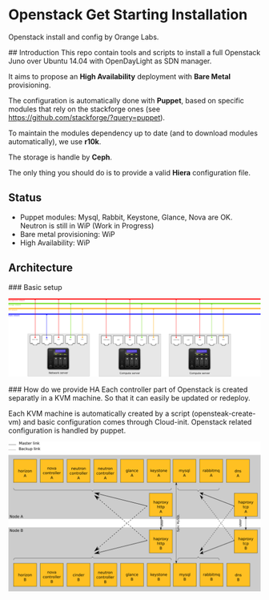 # Openstack Get Starting Installation

Openstack install and config by Orange Labs.

## Introduction
This repo contain tools and scripts to install a full Openstack Juno over Ubuntu 14.04 with OpenDayLight as SDN manager.

It aims to propose an **High Availability** deployment with **Bare Metal** provisioning.

The configuration is automatically done with **Puppet**, based on specific modules that rely on the stackforge ones (see https://github.com/stackforge/?query=puppet). 

To maintain the modules dependency up to date (and to download modules automatically), we use **r10k**.

The storage is handle by **Ceph**.

The only thing you should do is to provide a valid **Hiera** configuration file.


## Status
* Puppet modules: Mysql, Rabbit, Keystone, Glance, Nova are OK. Neutron is still in WiP (Work in Progress)
* Bare metal provisioning: WiP
* High Availability: WiP

## Architecture
### Basic setup

![Image of Basic setup](https://github.com/Orange-OpenSource/opnfv/raw/master/docs/archi_reseau.png)

### How do we provide HA
Each controller part of Openstack is created separatly in a KVM machine. So that it can easily be updated or redeploy.

Each KVM machine is automatically created by a script (opensteak-create-vm) and basic configuration comes through Cloud-init. Openstack related configuration is handled by puppet.

![Image of HA](https://raw.githubusercontent.com/Orange-OpenSource/opnfv/master/docs/opensteak_ha.png)
